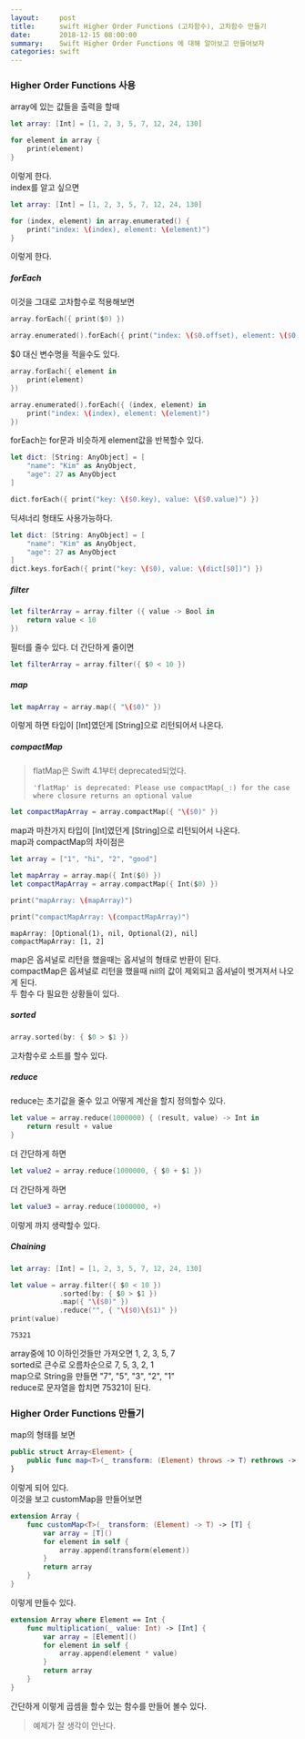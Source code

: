 ```yaml
---
layout:     post
title:      swift Higher Order Functions (고차함수), 고차함수 만들기
date:       2018-12-15 08:00:00
summary:    Swift Higher Order Functions 에 대해 알아보고 만들어보자
categories: swift
---
```


### Higher Order Functions 사용

array에 있는 값들을 출력을 할때

```swift
let array: [Int] = [1, 2, 3, 5, 7, 12, 24, 130]

for element in array {
    print(element)
}
```

이렇게 한다.<br>
index를 알고 싶으면

```swift
let array: [Int] = [1, 2, 3, 5, 7, 12, 24, 130]

for (index, element) in array.enumerated() {
    print("index: \(index), element: \(element)")
}
```

이렇게 한다.

##### forEach

이것을 그대로 고차함수로 적용해보면

```swift
array.forEach({ print($0) })

array.enumerated().forEach({ print("index: \($0.offset), element: \($0.element)") })
```

$0 대신 변수명을 적을수도 있다.

```swift
array.forEach({ element in
    print(element)
})

array.enumerated().forEach({ (index, element) in
    print("index: \(index), element: \(element)")
})
```

forEach는 for문과 비슷하게 element값을 반복할수 있다.

```swift
let dict: [String: AnyObject] = [
    "name": "Kim" as AnyObject,
    "age": 27 as AnyObject
]

dict.forEach({ print("key: \($0.key), value: \($0.value)") })
```

딕셔너리 형태도 사용가능하다.

```swift
let dict: [String: AnyObject] = [
    "name": "Kim" as AnyObject,
    "age": 27 as AnyObject
]
dict.keys.forEach({ print("key: \($0), value: \(dict[$0])") })
```

##### filter

```swift
let filterArray = array.filter ({ value -> Bool in
    return value < 10
})
```

필터를 줄수 있다. 더 간단하게 줄이면

```swift
let filterArray = array.filter({ $0 < 10 })
```

##### map

```swift
let mapArray = array.map({ "\($0)" })
```

이렇게 하면 타입이 [Int]였던게 [String]으로 리턴되어서 나온다.

##### compactMap

> flatMap은 Swift 4.1부터 deprecated되었다.
>
> `'flatMap' is deprecated: Please use compactMap(_:) for the case where closure returns an optional value`

```swift
let compactMapArray = array.compactMap({ "\($0)" })
```

map과 마찬가지 타입이 [Int]였던게 [String]으로 리턴되어서 나온다.<br>
map과 compactMap의 차이점은

```swift
let array = ["1", "hi", "2", "good"]

let mapArray = array.map({ Int($0) })
let compactMapArray = array.compactMap({ Int($0) })

print("mapArray: \(mapArray)")

print("compactMapArray: \(compactMapArray)")
```

```
mapArray: [Optional(1), nil, Optional(2), nil]
compactMapArray: [1, 2]
```

map은 옵셔널로 리턴을 했을때는 옵셔널의 형태로 반환이 된다.<br>
compactMap은 옵셔널로 리턴을 했을때 nil의 값이 제외되고 옵셔널이 벗겨져서 나오게 된다.<br>
두 함수 다 필요한 상황들이 있다.


##### sorted

```swift
array.sorted(by: { $0 > $1 })
```

고차함수로 소트를 할수 있다.

##### reduce

reduce는 초기값을 줄수 있고 어떻게 계산을 할지 정의할수 있다.

```swift
let value = array.reduce(1000000) { (result, value) -> Int in
    return result + value
}
```

더 간단하게 하면

```swift
let value2 = array.reduce(1000000, { $0 + $1 })
```

더 간단하게 하면

```swift
let value3 = array.reduce(1000000, +)
```

이렇게 까지 생략할수 있다.

##### Chaining

```swift
let array: [Int] = [1, 2, 3, 5, 7, 12, 24, 130]

let value = array.filter({ $0 < 10 })
            .sorted(by: { $0 > $1 })
            .map({ "\($0)" })
            .reduce("", { "\($0)\($1)" })
print(value)
```

```
75321
```

array중에 10 이하인것들만 가져오면 1, 2, 3, 5, 7<br>
sorted로 큰수로 오름차순으로 7, 5, 3, 2, 1<br>
map으로 String을 만들면 "7", "5", "3", "2", "1"<br>
reduce로 문자열을 합치면 75321이 된다.

### Higher Order Functions 만들기

map의 형태를 보면

```swift
public struct Array<Element> {
    public func map<T>(_ transform: (Element) throws -> T) rethrows -> [T]
}
```

이렇게 되어 있다.<br>
이것을 보고 customMap을 만들어보면

```swift
extension Array {
    func customMap<T>(_ transform: (Element) -> T) -> [T] {
        var array = [T]()
        for element in self {
            array.append(transform(element))
        }
        return array
    }
}
```

이렇게 만들수 있다.

```swift
extension Array where Element == Int {
    func multiplication(_ value: Int) -> [Int] {
        var array = [Element]()
        for element in self {
            array.append(element * value)
        }
        return array
    }
}
```

간단하게 이렇게 곱셈을 할수 있는 함수를 만들어 볼수 있다.

> 예제가 잘 생각이 안난다.
